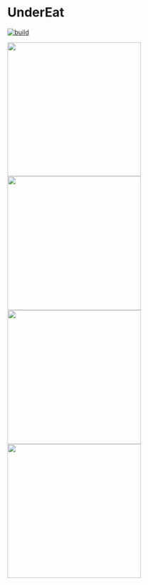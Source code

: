 # UnderEat

[![build](https://github.com/zoff99/UnderEat/actions/workflows/android_app.yml/badge.svg)](https://github.com/zoff99/UnderEat/actions/workflows/android_app.yml)

<img src="https://github.com/zoff99/UnderEat/releases/download/nightly/android_screen01_21.png" height="300"></a><img src="https://github.com/zoff99/UnderEat/releases/download/nightly/android_screen01_29.png" height="300"></a><img src="https://github.com/zoff99/UnderEat/releases/download/nightly/android_screen01_33.png" height="300"></a><img src="https://github.com/zoff99/UnderEat/releases/download/nightly/android_screen01_35.png" height="300"></a><br>
